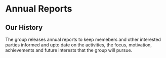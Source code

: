 Annual Reports
=========================================

Our History
-----------

The group releases annual reports to keep memebers and other
interested parties informed and upto date on the activities,
the focus, motivation, achievements and future  interests that
the group will pursue.

